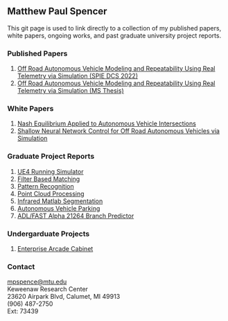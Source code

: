 ## Matthew Paul Spencer

This git page is used to link directly to a collection of my published papers, white papers, ongoing works, and past graduate university project reports. <br/>

### Published Papers
1. [Off Road Autonomous Vehicle Modeling and Repeatability Using Real Telemetry via Simulation (SPIE DCS 2022)](https://mpspencer93.github.io/Papers/DCS_Off_Road_Autonomous_Vehicle_Modeling_and_Repeatability_Using_Real_World_Teletmetry.pdf)<br/>
2. [Off Road Autonomous Vehicle Modeling and Repeatability Using Real Telemetry via Simulation (MS Thesis)](https://mpspencer93.github.io/Papers/Thesis_Off_Road_Autonomous_Vehicle_Modeling_and_Repeatability_Using_Real_World_Teletmetery.pdf)<br/>

### White Papers
1. [Nash Equilibrium Applied to Autonomous Vehicle Intersections](https://mpspencer93.github.io/Papers/Nash_Equilibrium_Applied_to_Autonomous_Traffic_Intersections.pdf)<br/>
2. [Shallow Neural Network Control for Off Road Autonomous Vehicles via Simulation](https://mpspencer93.github.io/Papers/Shallow_Neural_Network_Control_for_Off_Road_Autonomous_Vehicles_via_Simulation.pdf)<br/>

### Graduate Project Reports
1. [UE4 Running Simulator](https://mpspencer93.github.io/Papers/Report_UE4_Running_Simulator.pdf)
2. [Filter Based Matching](https://mpspencer93.github.io/Papers/Filter_Based_Matching_Project.pdf)
3. [Pattern Recognition](https://mpspencer93.github.io/Papers/Pattern_Recognition.pdf)
4. [Point Cloud Processing](https://mpspencer93.github.io/Papers/Point_Cloud_Processing.pdf)
5. [Infrared Matlab Segmentation](https://mpspencer93.github.io/Papers/Infrared_MATLAB_Segmentation.pdf)
6. [Autonomous Vehicle Parking](https://mpspencer93.github.io/Papers/Autonomous_Vehicle_Parking.pdf)
7. [ADL/FAST Alpha 21264 Branch Predictor](https://mpspencer93.github.io/Papers/ADL_FAST_Alpha_21264_Branch_Predictor_Project.pdf)

### Undergarduate Projects
1. [Enterprise Arcade Cabinet](https://mpspencer93.github.io/Papers/Enterprise_Arcade_Cabinet_Reduced.pdf)

### Contact
mpspence@mtu.edu <br/>
Keweenaw Research Center <br/>
23620 Airpark Blvd, Calumet, MI 49913 <br/>
(906) 487-2750 <br/>
Ext: 73439 <br/>
